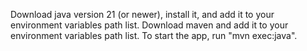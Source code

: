 Download java version 21 (or newer), install it, and add it to your environment variables path list.
Download maven and add it to your environment variables path list.
To start the app, run "mvn exec:java".
